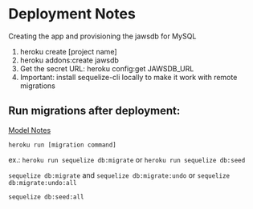 # Deployment Notes

Creating the app and provisioning the jawsdb for MySQL

1. heroku create [project name]
2. heroku addons:create jawsdb
3. Get the secret URL: heroku config:get JAWSDB_URL
4. Important: install sequelize-cli locally to make it work with remote migrations

## Run migrations after deployment:

[Model Notes](modelNotes.md)

`heroku run [migration command]`

ex.: `heroku run sequelize db:migrate` or `heroku run sequelize db:seed`


`sequelize db:migrate` and `sequelize db:migrate:undo` or `sequelize db:migrate:undo:all`

`sequelize db:seed:all`
